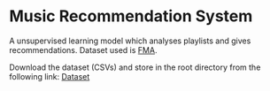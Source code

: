 # Music Recommendation System
A unsupervised learning model which analyses playlists and gives recommendations. Dataset used is <a href="https://github.com/mdeff/fma#data">FMA</a>.

Download the dataset (CSVs) and store in the root directory from the following link: <a href="https://github.com/mdeff/fma#data">Dataset</a>
